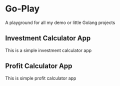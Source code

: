 # Go-Play

A playground for all my demo or little Golang projects

## Investment Calculator App
This is a simple investment calculator app

## Profit Calculator App
This is simple profit calculator app